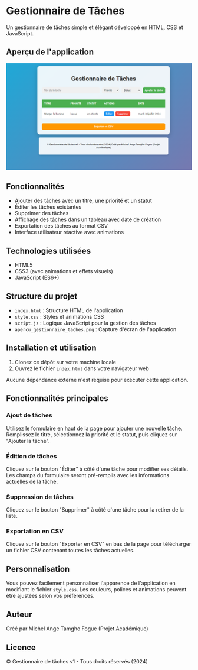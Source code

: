 # Gestionnaire de Tâches

Un gestionnaire de tâches simple et élégant développé en HTML, CSS et JavaScript.

## Aperçu de l'application

![Aperçu du Gestionnaire de Tâches](Capture.png)

## Fonctionnalités

- Ajouter des tâches avec un titre, une priorité et un statut
- Éditer les tâches existantes
- Supprimer des tâches
- Affichage des tâches dans un tableau avec date de création
- Exportation des tâches au format CSV
- Interface utilisateur réactive avec animations

## Technologies utilisées

- HTML5
- CSS3 (avec animations et effets visuels)
- JavaScript (ES6+)

## Structure du projet

- `index.html` : Structure HTML de l'application
- `style.css` : Styles et animations CSS
- `script.js` : Logique JavaScript pour la gestion des tâches
- `apercu_gestionnaire_taches.png` : Capture d'écran de l'application

## Installation et utilisation

1. Clonez ce dépôt sur votre machine locale
2. Ouvrez le fichier `index.html` dans votre navigateur web

Aucune dépendance externe n'est requise pour exécuter cette application.

## Fonctionnalités principales

### Ajout de tâches

Utilisez le formulaire en haut de la page pour ajouter une nouvelle tâche. Remplissez le titre, sélectionnez la priorité et le statut, puis cliquez sur "Ajouter la tâche".

### Édition de tâches

Cliquez sur le bouton "Éditer" à côté d'une tâche pour modifier ses détails. Les champs du formulaire seront pré-remplis avec les informations actuelles de la tâche.

### Suppression de tâches

Cliquez sur le bouton "Supprimer" à côté d'une tâche pour la retirer de la liste.

### Exportation en CSV

Cliquez sur le bouton "Exporter en CSV" en bas de la page pour télécharger un fichier CSV contenant toutes les tâches actuelles.

## Personnalisation

Vous pouvez facilement personnaliser l'apparence de l'application en modifiant le fichier `style.css`. Les couleurs, polices et animations peuvent être ajustées selon vos préférences.

## Auteur

Créé par Michel Ange Tamgho Fogue (Projet Académique)

## Licence

© Gestionnaire de tâches v1 - Tous droits réservés (2024)
